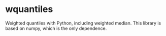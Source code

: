wquantiles
==========

Weighted quantiles with Python, including weighted median. 
This library is based on numpy, which is the only dependence.




